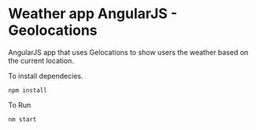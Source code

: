 # Weather app AngularJS - Geolocations

AngularJS app that uses Gelocations to show users the weather based on the current location.


To install dependecies.
```````````
npm install
```````````

To Run

`````````
nm start
`````````






